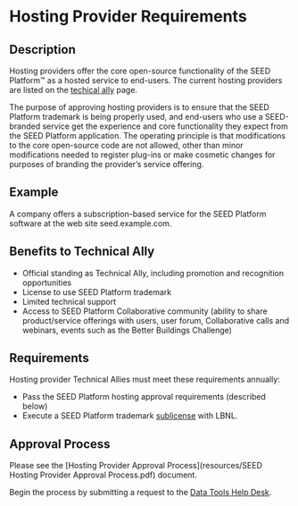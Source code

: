 # Hosting Provider Requirements

## Description

Hosting providers offer the core open-source functionality of the SEED Platform&trade; as a hosted service to end-users. The current hosting providers are listed on the [techical ally](technical_ally.md) page.

The purpose of approving hosting providers is to ensure that the SEED Platform trademark is being properly used, and end-users who use a SEED-branded service get the experience and core functionality they expect from the SEED Platform application. The operating principle is that modifications to the core open-source code are not allowed, other than minor modifications needed to register plug-ins or make cosmetic changes for purposes of branding the provider’s service offering.

## Example

A company offers a subscription-based service for the SEED Platform software at the web site seed.example.com.

## Benefits to Technical Ally

- Official standing as Technical Ally, including promotion and recognition opportunities
- License to use SEED Platform trademark
- Limited technical support
- Access to SEED Platform Collaborative community (ability to share product/service offerings with users, user forum, Collaborative calls and webinars, events such as the Better Buildings Challenge)

## Requirements

Hosting provider Technical Allies must meet these requirements annually:

- Pass the SEED Platform hosting approval requirements (described below)
- Execute a SEED Platform trademark [sublicense](resources/SEED_LBNL_sample_license.pdf) with LBNL.

## Approval Process

Please see the [Hosting Provider Approval Process](resources/SEED Hosting Provider Approval Process.pdf) document.

Begin the process by submitting a request to the [Data Tools Help Desk](https://buildingdata.energy.gov/#/help-desk).